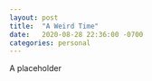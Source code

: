 ```yaml
---
layout: post
title:  "A Weird Time"
date:   2020-08-28 22:36:00 -0700
categories: personal
---
```


A placeholder